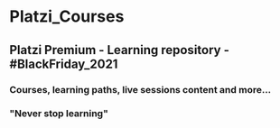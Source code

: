 # Platzi_Courses
## Platzi Premium - Learning repository - #BlackFriday_2021
### Courses, learning paths, live sessions content and more...
### "Never stop learning"

